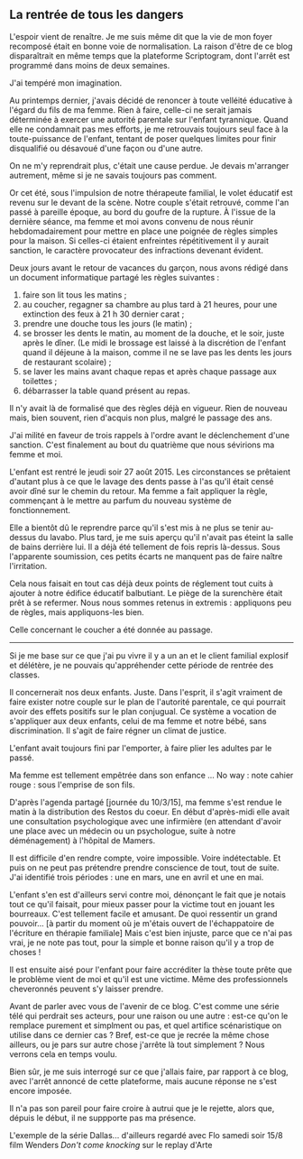 ## La rentrée de tous les dangers

L'espoir vient de renaître. Je me suis même dit que la vie de mon foyer recomposé était en bonne voie de normalisation. La raison d'être de ce blog disparaîtrait en même temps que la plateforme Scriptogram, dont l'arrêt est programmé dans moins de deux semaines.

J'ai tempéré mon imagination.

Au printemps dernier, j'avais décidé de renoncer à toute velléité éducative à l'égard du fils de ma femme. Rien à faire, celle-ci ne serait jamais déterminée à exercer une autorité parentale sur l'enfant tyrannique. Quand elle ne condamnait pas mes efforts, je me retrouvais toujours seul face à la toute-puissance de l'enfant, tentant de poser quelques limites pour finir disqualifié ou désavoué d'une façon ou d'une autre.

On ne m'y reprendrait plus, c'était une cause perdue. Je devais m'arranger autrement, même si je ne savais toujours pas comment.

Or cet été, sous l'impulsion de notre thérapeute familial, le volet éducatif est revenu sur le devant de la scène. Notre couple s'était retrouvé, comme l'an passé à pareille époque, au bord du goufre de la rupture. À l'issue de la dernière séance, ma femme et moi avons convenu de nous réunir hebdomadairement pour mettre en place une poignée de règles simples pour la maison. Si celles-ci étaient enfreintes répétitivement il y aurait sanction, le caractère provocateur des infractions devenant évident.

Deux jours avant le retour de vacances du garçon, nous avons rédigé dans un document informatique partagé les règles suivantes :

1. faire son lit tous les matins ;
2. au coucher, regagner sa chambre au plus tard à 21 heures, pour une extinction des feux à 21 h 30 dernier carat ;
3. prendre une douche tous les jours (le matin) ;
4. se brosser les dents le matin, au moment de la douche, et le soir, juste après le dîner. (Le midi le brossage est laissé à la discrétion de l'enfant quand il déjeune à la maison, comme il ne se lave pas les dents les jours de restaurant scolaire) ; 
5. se laver les mains avant chaque repas et après chaque passage aux toilettes ;
6. débarrasser la table quand présent au repas.

Il n'y avait là de formalisé que des règles déjà en vigueur. Rien de nouveau mais, bien souvent, rien d'acquis non plus, malgré le passage des ans.

J'ai milité en faveur de trois rappels à l'ordre avant le déclenchement d'une sanction. C'est finalement au bout du quatrième que nous sévirions ma femme et moi. 

L'enfant est rentré le jeudi soir 27 août 2015. Les circonstances se prêtaient d'autant plus à ce que le lavage des dents passe à l'as qu'il était censé avoir dîné sur le chemin du retour. Ma femme a fait appliquer la règle, commençant à le mettre au parfum du nouveau système de fonctionnement.

Elle a bientôt dû le reprendre parce qu'il s'est mis à ne plus se tenir au-dessus du lavabo. Plus tard, je me suis aperçu qu'il n'avait pas éteint la salle de bains derrière lui. Il a déjà été tellement de fois repris là-dessus. Sous l'apparente soumission, ces petits écarts ne manquent pas de faire naître l'irritation.

Cela nous faisait en tout cas déjà deux points de réglement tout cuits à ajouter à notre  édifice éducatif balbutiant. Le piège de la surenchère était prêt à se refermer. Nous nous sommes retenus in extremis : appliquons peu de règles, mais appliquons-les bien.

Celle concernant le coucher a été donnée au passage.

***

Si je me base sur ce que j'ai pu vivre il y a un an et le client familial explosif et délétère, je ne pouvais qu'appréhender cette période de rentrée des classes.

Il concernerait nos deux enfants. Juste. Dans l'esprit, il s'agit vraiment de faire exister notre couple sur le plan de l'autorité parentale, ce qui pourrait avoir des effets positifs sur le plan conjugual. Ce système a vocation de s'appliquer aux deux enfants, celui de ma femme et notre bébé, sans discrimination. Il s'agit de faire régner un climat de justice.

L'enfant avait toujours fini par l'emporter, à faire plier les adultes par le passé.

Ma femme est tellement empêtrée dans son enfance ... No way : note cahier rouge : sous l'emprise de son fils.

D'après l'agenda partagé [journée du 10/3/15], ma femme s'est rendue le matin à la distribution des Restos du coeur. En début d'après-midi elle avait une consultation psychologique avec une infirmière (en attendant d'avoir une place avec un médecin ou un psychologue, suite à notre déménagement) à l'hôpital de Mamers.

Il est difficile d'en rendre compte, voire impossible. Voire indétectable. Et puis on ne peut pas prétendre prendre conscience de tout, tout de suite. J'ai identifié trois périodes : une en mars, une en avril et une en mai.

L'enfant s'en est d'ailleurs servi contre moi, dénonçant le fait que je notais tout ce qu'il faisait, pour mieux passer pour la victime tout en jouant les bourreaux. C'est tellement facile et amusant. De quoi ressentir un grand pouvoir... [à partir du moment où je m'étais ouvert de l'échappatoire de l'écriture en thérapie familiale] Mais c'est bien injuste, parce que ce n'ai pas vrai, je ne note pas tout, pour la simple et bonne raison qu'il y a trop de choses ! 

Il est ensuite aisé pour l'enfant pour faire accréditer la thèse toute prête que le problème vient de moi et qu'il est une victime. Même des professionnels cheveronnés peuvent s'y laisser prendre.

Avant de parler avec vous de l'avenir de ce blog. C'est comme une série télé qui perdrait ses acteurs, pour une raison ou une autre : est-ce qu'on le remplace purement et simplment ou pas, et quel artifice scénaristique on utilise dans ce dernier cas ? Bref, est-ce que je recrée la même chose ailleurs, ou je pars sur autre chose j'arrête là tout simplement ? Nous verrons cela en temps voulu.

Bien sûr, je me suis interrogé sur ce que j'allais faire, par rapport à ce blog, avec l'arrêt annoncé de cette plateforme, mais aucune réponse ne s'est encore imposée.

Il n'a pas son pareil pour faire croire à autrui que je le rejette, alors que, dépuis le début, il ne suppporte pas ma présence.

L'exemple de la série Dallas...
d'ailleurs regardé avec Flo samedi soir 15/8 film Wenders *Don't come knocking* sur le replay d'Arte
